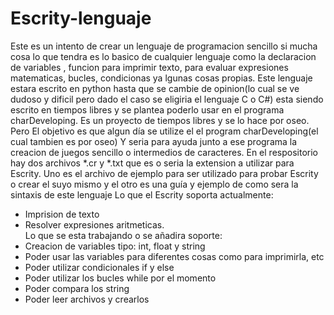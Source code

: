 # Escrity-lenguaje
Este es un intento de crear un lenguaje de programacion sencillo si mucha cosa lo que tendra es  lo basico de cualquier lenguaje como la declaracion de variables , funcion para imprimir texto, para evaluar expresiones matematicas, bucles, condicionas ya lgunas cosas propias. Este lenguaje estara escrito en python hasta que se cambie de opinion(lo cual se ve dudoso y dificil pero dado el caso se eligiria el lenguaje C o C#) esta siendo escrito en tiempos libres y se plantea poderlo usar en el programa charDeveloping. Es un proyecto de tiempos libres y se lo hace por oseo. Pero 
El objetivo es que algun día se utilize el el program charDeveloping(el cual tambien es por oseo)
Y seria para ayuda junto a ese programa la creacion de juegos sencillo o intermedios de caracteres.
En el respositorio hay dos archivos *.cr y *.txt que es o seria la extension a utilizar para Escrity.
Uno es el archivo de ejemplo para ser utilizado para probar Escrity o crear el suyo mismo y
el otro es una guía y ejemplo de como sera la sintaxis de este lenguaje
Lo que el Escrity soporta actualmente:
* Imprision de texto
* Resolver expresiones aritmeticas.            
Lo que se esta trabajando o se añadira soporte:
* Creacion de variables tipo: int, float y string
* Poder usar las variables para diferentes cosas como para imprimirla, etc
* Poder utilizar condicionales if y else
* Poder utilizar los bucles while por el momento
* Poder compara los string
* Poder leer archivos y crearlos
